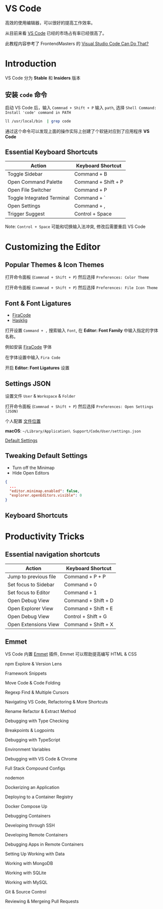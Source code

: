 # VS Code

高效的使用编辑器，可以很好的提高工作效率。

从目前来看 [VS Code](https://code.visualstudio.com/) 已经的市场占有率已经很高了。

此教程内容参考了 FrontendMasters 的 [Visual Studio Code Can Do That?](https://frontendmasters.com/courses/customize-vs-code/)

# Introduction

VS Code 分为 **Stable** 和 **Insiders** 版本

## 安装 `code` 命令

启动 VS Code 后，输入 `Commnad + Shift + P` 输入 `path`, 选择 `Shell Command: Install 'code' command in PATH`

```bash
ll /usr/local/bin  | grep code
```

通过这个命令可以发现上面的操作实际上创建了个软链对应到了应用程序 **VS Code**

## Essential Keyboard Shortcuts

| Action                     | Keyboard Shortcut   |
| -------------------------- | ------------------- |
| Toggle Sidebar             | Command + B         |
| Open Command Palette       | Command + Shift + P |
| Open File Switcher         | Command + P         |
| Toggle Integrated Terminal | Command + `         |
| Open Settings              | Command + ,         |
| Trigger Suggest            | Control + Space     |

Note: `Control + Space` 可能和切换输入法冲突, 修改后需要重启 VS Code

# Customizing the Editor

## Popular Themes & Icon Themes

打开命令面板 (`Commnad + Shift + P`) 然后选择 `Preferences: Color Theme`

打开命令面板 (`Commnad + Shift + P`) 然后选择 `Preferences: File Icon Theme`

## Font & Font Ligatures

- [FiraCode](https://github.com/tonsky/FiraCode)
- [Hasklig](https://github.com/i-tu/Hasklig)

打开设置 `Command + ,` 搜索输入 `Font`, 在 **Editor: Font Family** 中输入指定的字体名称。

例如安装 [FiraCode](https://github.com/tonsky/FiraCode) 字体

在字体设置中输入 `Fira Code`

开启 **Editor: Font Ligatures** 设置

## Settings JSON

设置文件 `User` & `Workspace` & `Folder`

打开命令面板 (`Commnad + Shift + P`) 然后选择 `Preferences: Open Settings (JSON)`

个人配置 [文件位置](https://code.visualstudio.com/docs/getstarted/settings#_settings-file-locations)

**macOS**: `~/Library/Application\ Support/Code/User/settings.json`

[Default Settings](https://code.visualstudio.com/docs/getstarted/settings#_default-settings)

## Tweaking Default Settings

- Turn off the Minimap
- Hide Open Editors

```json
{
  ...
  "editor.minimap.enabled": false,
  "explorer.openEditors.visible": 0
}
```

## Keyboard Shortcuts

<!-- TODO -->

# Productivity Tricks

## Essential navigation shortcuts

| Action                | Keyboard Shortcut   |
| --------------------- | ------------------- |
| Jump to previous file | Command + P + P     |
| Set focus to Sidebar  | Command + 0         |
| Set focus to Editor   | Command + 1         |
| Open Debug View       | Command + Shift + D |
| Open Explorer View    | Command + Shift + E |
| Open Debug View       | Control + Shift + G |
| Open Extensions View  | Command + Shift + X |

## Emmet

VS Code 内置 [Emmet](https://docs.emmet.io/) 插件, Emmet 可以帮助提高编写 HTML & CSS



npm Explore & Version Lens

Framework Snippets

Move Code & Code Folding

Regexp Find & Multiple Cursors

Navigating VS Code, Refactoring & More Shortcuts

Rename Refactor & Extract Method

Debugging with Type Checking

Breakpoints & Logpoints

Debugging with TypeScript

Environment Variables

Debugging with VS Code & Chrome

Full Stack Compound Configs

nodemon

Dockerizing an Application

Deploying to a Container Registry

Docker Compose Up

Debugging Containers

Developing through SSH

Developing Remote Containers

Debugging Apps in Remote Containers

Setting Up Working with Data

Working with MongoDB

Working with SQLite

Working with MySQL

Git & Source Control

Reviewing & Mergeing Pull Requests
